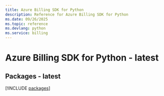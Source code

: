 ```yaml
---
title: Azure Billing SDK for Python
description: Reference for Azure Billing SDK for Python
ms.date: 09/26/2025
ms.topic: reference
ms.devlang: python
ms.service: billing
---
```

# Azure Billing SDK for Python - latest
## Packages - latest
[!INCLUDE [packages](billing-index.md)]